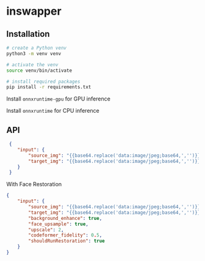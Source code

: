 # inswapper

## Installation

```bash
# create a Python venv
python3 -m venv venv

# activate the venv
source venv/bin/activate

# install required packages
pip install -r requirements.txt
```

Install  ``onnxruntime-gpu`` for GPU inference

Install  ``onnxruntime`` for CPU inference

## API

```json
 {
    "input": {
        "source_img": "{{base64.replace('data:image/jpeg;base64,','')}}",
        "target_img": "{{base64.replace('data:image/jpeg;base64,','')}}",
    }
 }

```

With Face Restoration

```json
{
    "input": {
        "source_img": "{{base64.replace('data:image/jpeg;base64,','')}}",
        "target_img": "{{base64.replace('data:image/jpeg;base64,','')}}",
        "background_enhance": true,
        "face_upsample": true,
        "upscale": 2,
        "codeformer_fidelity": 0.5,
        "shouldRunRestoration": true
    }
}
```
